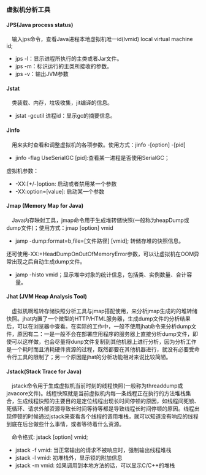 ### 虚拟机分析工具

 #### JPS(Java process status)
 &ensp;&ensp;输入jps命令，查看Java进程本地虚拟机唯一id(lvmid) local virtual machine id;
 
* jps -l：显示进程所执行的主类或者Jar文件。
* jps -m：标识运行的主类所接收的参数。
* jps -v：输出JVM参数

#### Jstat
&ensp;&ensp;类装载、内存，垃圾收集，jit编译的信息。

* jstat -gcutil 进程id：显示gc的摘要信息。

#### Jinfo
&ensp;&ensp;用来实时查看和调整虚拟机的各项参数。使用方式：jinfo -[option] -[pid]

* jinfo -flag UseSerialGC [pid]:查看某一进程是否使用SerialGC；

虚拟机参数：

* -XX:[+/-]option: 启动或者禁用某一个参数
* -XX:option=[value]: 启动某一个参数

#### Jmap (Memory Map for Java)
&ensp;&ensp;Java内存映射工具，jmap命令用于生成堆转储快照(一般称为heapDump或dump文件)；使用方式：jmap [option] vmid 

* jamp -dump:format=b,file=[文件路径] [vmid]; 转储存堆的快照信息。

还可使用-XX:+HeadDumpOnOutOfMemoryError参数，可以让虚拟机在OOM异常出现之后自动生成dump文件。

* jamp -histo vmid；显示堆中对象的统计信息，包括类、实例数量、合计容量。

#### Jhat (JVM Heap Analysis Tool)
&ensp;&ensp;虚拟机啊堆转存储快照分析工具与jmap搭配使用，来分析jmap生成的的堆转储快照。jhat内置了一个微型的HTTP/HTML服务器，生成dump文件的分析结果后，可以在浏览器中查看。在实际的工作中，一般不使用jhat命令来分析dump文件，原因有二：一是一般不会在部署应用程序的服务器上直接分析dump文件，即使可以这样做，也会尽量将dunp文件复制到其他机器上进行分析，因为分析工作是一个耗时而且消耗硬件资源的过程，既然都要在其他机器进行，就没有必要受命令行工具的限制了；另一个原因是jhat的分析功能相对来说比较简陋。

#### Jstack(Stack Trace for Java)
&ensp;&ensp;jstack命令用于生成虚拟机当前时刻的线程快照(一般称为threaddump或javacore文件)。线程快照就是当前虚拟机内每一条线程正在执行的方法堆栈集合，生成线程快照的主要目的是定位线程出现长时间停顿的原因，如线程间死锁、死循环、请求外部资源导致长时间等待等都是导致线程长时间停顿的原因。线程出现停顿的时候通过jstack来查看各个线程的调用堆栈，就可以知道没有响应的线程到底在后台做些什么事情，或者等待着什么资源。

&ensp;&ensp;命令格式: jstack [option] vmid;

* jstack -f vmid: 当正常输出的请求不被响应时，强制输出线程堆栈
* jstack -l vmid: 初堆栈外，显示锁的附加信息
* jstack -m vmid: 如果调用到本地方法的话，可以显示C/C++的堆栈









